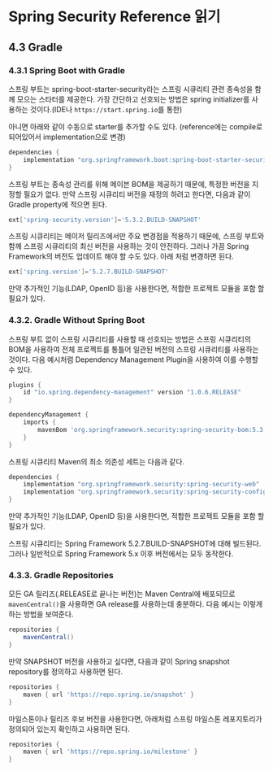 # Spring Security Reference 읽기

## 4.3 Gradle

### 4.3.1 Spring Boot with Gradle

스프링 부트는 spring-boot-starter-security라는 스프링 시큐리티 관련 종속성을 함께 모으는 스타터를 제공한다. 가장 간단하고 선호되는 방법은 spring initializer를 사용하는 것이다.(IDE나 `https://start.spring.io`를 통한)

아니면 아래와 같이 수동으로 starter를 추가할 수도 있다. (reference에는 compile로 되어있어서 implementation으로 변경)

```groovy
dependencies {
    implementation "org.springframework.boot:spring-boot-starter-security"
}
```

스프링 부트는 종속성 관리를 위해 메이븐 BOM을 제공하기 때문에, 특정한 버전을 지정할 필요가 없다. 만약 스프링 시큐리티 버전을 재정의 하려고 한다면, 다음과 같이 Gradle property에 적으면 된다.

```groovy
ext['spring-security.version']='5.3.2.BUILD-SNAPSHOT'
```

스프링 시큐리티는 메이저 릴리즈에서만 주요 변경점을 적용하기 때문에, 스프링 부트와 함께 스프링 시큐리티의 최신 버전을 사용하는 것이 안전하다. 그러나 가끔 Spring Framework의 버전도 업데이트 해야 할 수도 있다. 아래 처럼 변경하면 된다.

```groovy
ext['spring.version']='5.2.7.BUILD-SNAPSHOT'
```

만약 추가적인 기능(LDAP, OpenID 등)을 사용한다면, 적합한 프로젝트 모듈을 포함 할 필요가 있다.

### 4.3.2. Gradle Without Spring Boot

스프링 부트 없이 스프링 시큐리티를 사용할 때 선호되는 방법은 스프링 시큐리티의 BOM을 사용하여 전체 프로젝트를 통틀어 일관된 버전의 스프링 시큐리티를 사용하는 것이다. 다음 예시처럼 Dependency Management Plugin을 사용하여 이를 수행할 수 있다.

```groovy
plugins {
    id "io.spring.dependency-management" version "1.0.6.RELEASE"
}

dependencyManagement {
    imports {
        mavenBom 'org.springframework.security:spring-security-bom:5.3.2.BUILD-SNAPSHOT'
    }
}
```

스프링 시큐리티 Maven의 최소 의존성 세트는 다음과 같다.

```groovy
dependencies {
    implementation "org.springframework.security:spring-security-web"
    implementation "org.springframework.security:spring-security-config"
}
```

만약 추가적인 기능(LDAP, OpenID 등)을 사용한다면, 적합한 프로젝트 모듈을 포함 할 필요가 있다.

스프링 시큐리티는 Spring Framework 5.2.7.BUILD-SNAPSHOT에 대해 빌드된다. 그러나 일반적으로 Spring Framework 5.x 이후 버전에서는 모두 동작한다.

### 4.3.3. Gradle Repositories

모든 GA 릴리즈(.RELEASE로 끝나는 버전)는 Maven Central에 배포되므로 `mavenCentral()`을 사용하면 GA release를 사용하는데 충분하다. 다음 예시는 이렇게 하는 방법을 보여준다.

```groovy
repositories {
    mavenCentral()
}
```

만약 SNAPSHOT 버전을 사용하고 싶다면, 다음과 같이 Spring snapshot repository를 정의하고 사용하면 된다.

```groovy
repositories {
    maven { url 'https://repo.spring.io/snapshot' }
}
```

마일스톤이나 릴리즈 후보 버전을 사용한다면, 아래처럼 스프링 마일스톤 레포지토리가 정의되어 있는지 확인하고 사용하면 된다.

```groovy
repositories {
    maven { url 'https://repo.spring.io/milestone' }
}
```
